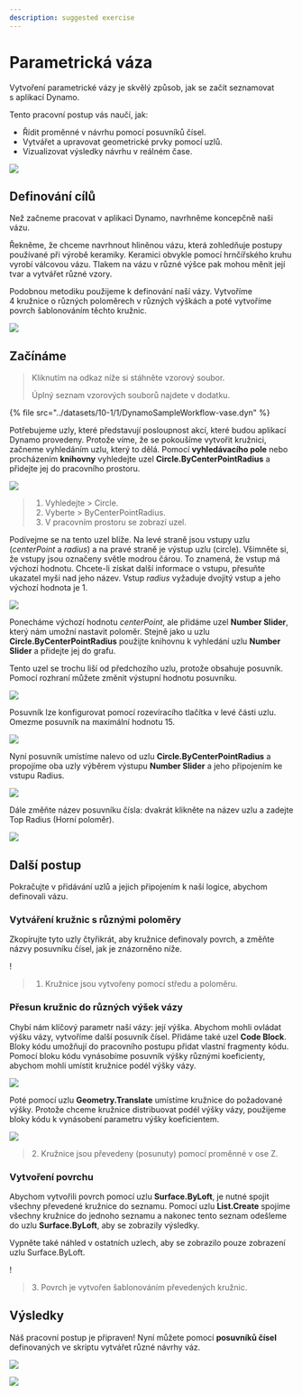 ```yaml
---
description: suggested exercise
---
```


# Parametrická váza

Vytvoření parametrické vázy je skvělý způsob, jak se začít seznamovat s aplikací Dynamo.

Tento pracovní postup vás naučí, jak:

* Řídit proměnné v návrhu pomocí posuvníků čísel.
* Vytvářet a upravovat geometrické prvky pomocí uzlů.
* Vizualizovat výsledky návrhu v reálném čase.

![](../../1\_introduction/images/1-2/vase1.gif)

## Definování cílů

Než začneme pracovat v aplikaci Dynamo, navrhněme koncepčně naši vázu.

Řekněme, že chceme navrhnout hliněnou vázu, která zohledňuje postupy používané při výrobě keramiky. Keramici obvykle pomocí hrnčířského kruhu vyrobí válcovou vázu. Tlakem na vázu v různé výšce pak mohou měnit její tvar a vytvářet různé vzory.

Podobnou metodiku použijeme k definování naší vázy. Vytvoříme 4 kružnice o různých poloměrech v různých výškách a poté vytvoříme povrch šablonováním těchto kružnic.

![](../images/10-1/1/vase2.png)

## Začínáme

> Kliknutím na odkaz níže si stáhněte vzorový soubor.
>
> Úplný seznam vzorových souborů najdete v dodatku.

{% file src="../datasets/10-1/1/DynamoSampleWorkflow-vase.dyn" %}

Potřebujeme uzly, které představují posloupnost akcí, které budou aplikací Dynamo provedeny. Protože víme, že se pokoušíme vytvořit kružnici, začneme vyhledáním uzlu, který to dělá. Pomocí **vyhledávacího pole** nebo procházením **knihovny** vyhledejte uzel **Circle.ByCenterPointRadius** a přidejte jej do pracovního prostoru.

![](../images/10-1/1/vase8.png)

> 1. Vyhledejte > Circle.
> 2. Vyberte > ByCenterPointRadius.
> 3. V pracovním prostoru se zobrazí uzel.

Podívejme se na tento uzel blíže. Na levé straně jsou vstupy uzlu (_centerPoint_ a _radius_) a na pravé straně je výstup uzlu (circle). Všimněte si, že vstupy jsou označeny světle modrou čárou. To znamená, že vstup má výchozí hodnotu. Chcete-li získat další informace o vstupu, přesuňte ukazatel myši nad jeho název. Vstup _radius_ vyžaduje dvojitý vstup a jeho výchozí hodnota je 1.

![](../images/10-1/1/vase10.png)

Ponecháme výchozí hodnotu _centerPoint_, ale přidáme uzel **Number Slider**, který nám umožní nastavit poloměr. Stejně jako u uzlu **Circle.ByCenterPointRadius** použijte knihovnu k vyhledání uzlu **Number Slider** a přidejte jej do grafu.

Tento uzel se trochu liší od předchozího uzlu, protože obsahuje posuvník. Pomocí rozhraní můžete změnit výstupní hodnotu posuvníku.

![](../images/10-1/1/vase13\(1\).gif)

Posuvník lze konfigurovat pomocí rozevíracího tlačítka v levé části uzlu. Omezme posuvník na maximální hodnotu 15.

![](../images/10-1/1/vase11.png)

Nyní posuvník umístíme nalevo od uzlu **Circle.ByCenterPointRadius** a propojíme oba uzly výběrem výstupu **Number Slider** a jeho připojením ke vstupu Radius.

![](../images/10-1/1/vase12.png)

Dále změňte název posuvníku čísla: dvakrát klikněte na název uzlu a zadejte Top Radius (Horní poloměr).

![](../images/10-1/1/vase14.png)

## Další postup

Pokračujte v přidávání uzlů a jejich připojením k naší logice, abychom definovali vázu.

### Vytváření kružnic s různými poloměry

Zkopírujte tyto uzly čtyřikrát, aby kružnice definovaly povrch, a změňte názvy posuvníku čísel, jak je znázorněno níže.

\![](<../images/10-1/1/vase4 (1).png>)

> 1. Kružnice jsou vytvořeny pomocí středu a poloměru.

### Přesun kružnic do různých výšek vázy

Chybí nám klíčový parametr naší vázy: její výška. Abychom mohli ovládat výšku vázy, vytvoříme další posuvník čísel. Přidáme také uzel **Code Block**. Bloky kódu umožňují do pracovního postupu přidat vlastní fragmenty kódu. Pomocí bloku kódu vynásobíme posuvník výšky různými koeficienty, abychom mohli umístit kružnice podél výšky vázy.

![](../images/10-1/1/vase15\(1\).png)

Poté pomocí uzlu **Geometry.Translate** umístíme kružnice do požadované výšky. Protože chceme kružnice distribuovat podél výšky vázy, použijeme bloky kódu k vynásobení parametru výšky koeficientem.

![](../images/10-1/1/vase5.png)

> 2\. Kružnice jsou převedeny (posunuty) pomocí proměnné v ose Z.

### Vytvoření povrchu

Abychom vytvořili povrch pomocí uzlu **Surface.ByLoft**, je nutné spojit všechny převedené kružnice do seznamu. Pomocí uzlu **List.Create** spojíme všechny kružnice do jednoho seznamu a nakonec tento seznam odešleme do uzlu **Surface.ByLoft**, aby se zobrazily výsledky.

Vypněte také náhled v ostatních uzlech, aby se zobrazilo pouze zobrazení uzlu Surface.ByLoft.

\![](<../images/10-1/1/vase6 (1).png>)

> 3\. Povrch je vytvořen šablonováním převedených kružnic.

## Výsledky

Náš pracovní postup je připraven! Nyní můžete pomocí **posuvníků čísel** definovaných ve skriptu vytvářet různé návrhy váz.

![](../../1\_introduction/images/1-2/vase1.gif)

![](../images/10-1/1/vase7.png)
